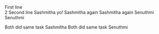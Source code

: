 First line <br>
2 Second line
Sashmitha
yo! Sashmitha again
Sashmitha again
Senuthmi
Senuthmi


Both did same task Sashmitha
Both did same task Senuthmi
